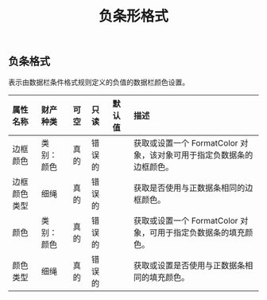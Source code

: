 ﻿---
title: 负条形格式
second_title: Aspose.Cells Cloud Documen
type: docs
url: /zh/specification/model/negativebarformat/
description: Aspose.Cells 云模型规范：NegativeBarFormat。轻松处理 Excel 和其他电子表格文档，具有打开、生成、编辑、拆分、合并、比较和转换等功能
kwords: Excel，Office，电子表格，云 REST API，NegativeBarFormat
weight: 50
---
## **负条格式**

表示由数据栏条件格式规则定义的负值的数据栏颜色设置。

|属性名称|财产种类|可空|只读|默认值|描述|
|:- |:- |:- |:- |:- |:- |
|边框颜色|类别：颜色|真的|错误的||获取或设置一个 FormatColor 对象，该对象可用于指定负数据条的边框颜色。|
|边框颜色类型|细绳|真的|错误的||获取是否使用与正数据条相同的边框颜色。|
|颜色|类别：颜色|真的|错误的||获取或设置一个 FormatColor 对象，可用于指定负数据条的填充颜色。|
|颜色类型|细绳|真的|错误的||获取或设置是否使用与正数据条相同的填充颜色。|

